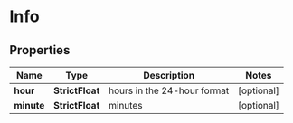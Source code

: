 # Info


## Properties

| Name | Type | Description | Notes |
|------------ | ------------- | ------------- | -------------|
**hour** | **StrictFloat** | hours in the 24-hour format |[optional]|
**minute** | **StrictFloat** | minutes |[optional]|